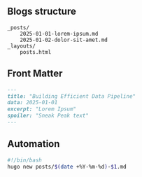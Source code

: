 ## Blogs structure

```
_posts/
    2025-01-01-lorem-ipsum.md
    2025-01-02-dolor-sit-amet.md
_layouts/
    posts.html
```

## Front Matter
```markdown
---
title: "Building Efficient Data Pipeline"
data: 2025-01-01
excerpt: "Lorem Ipsum"
spoiler: "Sneak Peak text"
---
```

## Automation

```bash
#!/bin/bash
hugo new posts/$(date +%Y-%m-%d)-$1.md
```